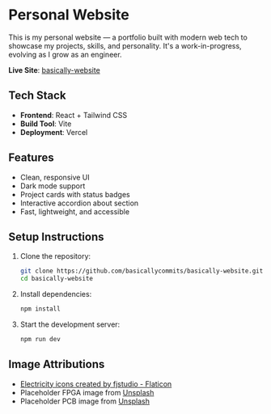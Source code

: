 # Personal Website

This is my personal website — a portfolio built with modern web tech to showcase my projects, skills, and personality. It's a work-in-progress, evolving as I grow as an engineer.

**Live Site**: [basically-website](https://basically-website.vercel.app/)

## Tech Stack

- **Frontend**: React + Tailwind CSS
- **Build Tool**: Vite
- **Deployment**: Vercel

## Features

- Clean, responsive UI
- Dark mode support
- Project cards with status badges
- Interactive accordion about section
- Fast, lightweight, and accessible

## Setup Instructions

1. Clone the repository:
   ```sh
   git clone https://github.com/basicallycommits/basically-website.git
   cd basically-website
   ```
2. Install dependencies:
   ```sh
   npm install
   ```
3. Start the development server:
   ```sh
   npm run dev
   ```

## Image Attributions

- <a href="https://www.flaticon.com/free-icons/electricity" title="electricity icons">Electricity icons created by fjstudio - Flaticon</a>
- Placeholder FPGA image from [Unsplash](https://unsplash.com/photos/blue-and-black-circuit-board-qChPy3L7Nz4)
- Placeholder PCB image from [Unsplash](https://unsplash.com/photos/a-close-up-of-a-computer-mother-board-iWLZV7cXHRE)

